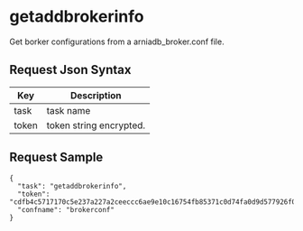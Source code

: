 # getaddbrokerinfo

Get borker configurations from a arniadb_broker.conf file.

## Request Json Syntax

| **Key** | **Description** |
| --- | --- |
| task | task name |
| token | token string encrypted. |

## Request Sample

```
{
  "task": "getaddbrokerinfo",
  "token": "cdfb4c5717170c5e237a227a2ceeccc6ae9e10c16754fb85371c0d74fa0d9d577926f07dd201b6aa",
  "confname": "brokerconf"
}
```
